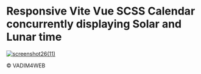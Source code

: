 # Responsive Vite Vue SCSS Calendar concurrently displaying Solar and Lunar time  

[![screenshot26(11)](https://github.com/vadim4web/e-time/blob/main/docs/screenshot26(11).png)](https://vadim4web.github.io/e-time)

© VADIM4WEB
